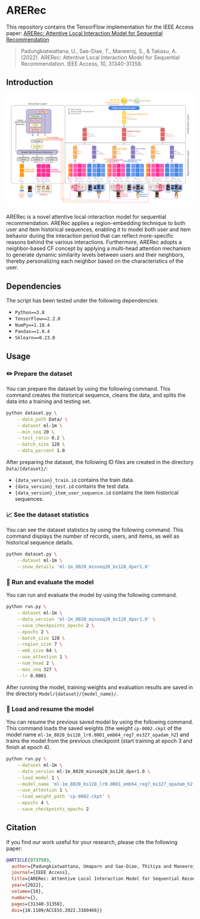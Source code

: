 # ARERec

This repository contains the TensorFlow implementation for the IEEE Access paper: [ARERec: Attentive Local Interaction Model for Sequential Recommendation
](https://ieeexplore.ieee.org/document/9737503)
> Padungkiatwattana, U., Sae-Diae, T., Maneeroj, S., & Takasu, A. (2022). ARERec: Attentive Local Interaction Model for Sequential Recommendation. IEEE Access, 10, 31340-31358.

## Introduction
<p align="left">
<img src="ARERec.png", width="700">
</p>
ARERec is a novel attentive local-interaction model for sequential recommendation. ARERec applies a region-embedding technique to both user and item historical sequences, enabling it to model both user and item behavior during the interaction period that can reflect more-specific reasons behind the various interactions. Furthermore, ARERec adopts a neighbor-based CF concept by applying a multi-head attention mechanism to generate dynamic similarity levels between users and their neighbors, thereby personalizing each neighbor based on the characteristics of the user.

## Dependencies
The script has been tested under the following dependencies:
* `Python==3.8`
* `TensorFlow==2.2.0`
* `NumPy==1.18.4`
* `Pandas==1.0.4`
* `Sklearn==0.23.0`

## Usage
### :pencil2: Prepare the dataset
You can prepare the dataset by using the following command. This command creates the historical sequence, cleans the data, and splits the data into a training and testing set.
```bash
python dataset.py \
    --data_path Data/ \
    --dataset ml-1m \
    --min_seq 20 \
    --test_ratio 0.2 \
    --batch_size 128 \
    --data_percent 1.0
```
After preparing the dataset, the following ID files are created in the directory `Data/{dataset}/`:
* `{data_version}_train.id` contains the train data.  
* `{data_version}_test.id` contains the test data.
* `{data_version}_item_user_sequence.id` contains the item historical sequences.

### :chart_with_upwards_trend: See the dataset statistics
You can see the dataset statistics by using the following command. This command displays the number of records, users, and items, as well as historical sequence details.
```bash
python dataset.py \
    --dataset ml-1m \
    --show_details 'ml-1m_8020_minseq20_bs128_dper1.0'
```

### :running: Run and evaluate the model
You can run and evaluate the model by using the following command.
```bash
python run.py \
    --dataset ml-1m \
    --data_version 'ml-1m_8020_minseq20_bs128_dper1.0' \
    --save_checkpoints_epochs 2 \
    --epochs 2 \
    --batch_size 128 \
    --region_size 7 \
    --emb_size 64 \
    --use_attention 1 \
    --num_head 2 \
    --max_seq 327 \
    --lr 0.0001
```
After running the model, training weights and evaluation results are saved in the directory `Model/{dataset}/{model_name}/`.

### :repeat: Load and resume the model
You can resume the previous saved model by using the following command. This command loads the saved weights (the weight `cp-0002.ckpt` of the model name `ml-1m_8020_bs128_lr0.0001_emb64_reg7_ms327_opadam_h2`) and trains the model from the previous checkpoint (start training at epoch 3 and finish at epoch 4).
```bash
python run.py \
    --dataset ml-1m \
    --data_version ml-1m_8020_minseq20_bs128_dper1.0 \
    --load_model 1 \
    --model_name 'ml-1m_8020_bs128_lr0.0001_emb64_reg7_ms327_opadam_h2' \
    --use_attention 1 \
    --load_weight_path 'cp-0002.ckpt' \
    --epochs 4 \
    --save_checkpoints_epochs 2
```

## Citation
If you find our work useful for your research, please cite the following paper:
```bibtex
@ARTICLE{9737503,
  author={Padungkiatwattana, Umaporn and Sae-Diae, Thitiya and Maneeroj, Saranya and Takasu, Atsuhiro},
  journal={IEEE Access}, 
  title={ARERec: Attentive Local Interaction Model for Sequential Recommendation}, 
  year={2022},
  volume={10},
  number={},
  pages={31340-31358},
  doi={10.1109/ACCESS.2022.3160466}}
```
